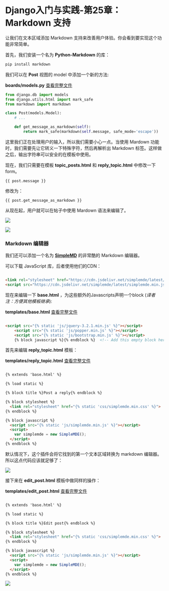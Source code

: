 # Django入门与实践-第25章：Markdown 支持

让我们在文本区域添加 Markdown 支持来改善用户体验。你会看到要实现这个功能非常简单。

首先，我们安装一个名为 **Python-Markdown** 的库：

```bash
pip install markdown
```

我们可以在 **Post** 视图的 model 中添加一个新的方法:

**boards/models.py** [查看完整文件](https://gist.github.com/vitorfs/caa24fcf2b66903617ebbb41337d3d3d#file-models-py-L46)

```python
from django.db import models
from django.utils.html import mark_safe
from markdown import markdown

class Post(models.Model):
    # ...

    def get_message_as_markdown(self):
        return mark_safe(markdown(self.message, safe_mode='escape'))
```

这里我们正在处理用户的输入，所以我们需要小心一点。当使用 Mardown 功能时，我们需要先让它转义一下特殊字符，然后再解析出 Markdown 标签。这样做之后，输出字符串可以安全的在模板中使用。

现在，我们只需要在模板 **topic_posts.html** 和 **reply_topic.html** 中修改一下 form。

```
{{ post.message }}
```

修改为：

```
{{ post.get_message_as_markdown }}
```

从现在起，用户就可以在帖子中使用 Mardown 语法来编辑了。

![](./statics/6-8.png)

![](./statics/6-9.png)

### Markdown 编辑器

我们还可以添加一个名为 **[SimpleMD](****)** 的非常酷的 Markdown 编辑器。

可以下载 JavaScript 库，后者使用他们的CDN：

```html

<link rel="stylesheet" href="https://cdn.jsdelivr.net/simplemde/latest/simplemde.min.css">
<script src="https://cdn.jsdelivr.net/simplemde/latest/simplemde.min.js"></script>
```

现在来编辑一下 **base.html** ，为这些额外的Javascripts声明一个block (*译者注：方便其他模板继承*):

**templates/base.html** [查看完整文件](https://gist.github.com/vitorfs/5a7ad8e7eae88d64f62fec82d037b168#file-base-html-L57)

```html

<script src="{% static 'js/jquery-3.2.1.min.js' %}"></script>
    <script src="{% static 'js/popper.min.js' %}"></script>
    <script src="{% static 'js/bootstrap.min.js' %}"></script>
    {% block javascript %}{% endblock %}  <!-- Add this empty block here! -->
```

首先来编辑 **reply_topic.html**	 模板：

**templates/reply_topic.html** [查看完整文件](https://gist.github.com/vitorfs/fb63bb7530690d62787c3ed8b7e15241)

```html

{% extends 'base.html' %}

{% load static %}

{% block title %}Post a reply{% endblock %}

{% block stylesheet %}
  <link rel="stylesheet" href="{% static 'css/simplemde.min.css' %}">
{% endblock %}

{% block javascript %}
  <script src="{% static 'js/simplemde.min.js' %}"></script>
  <script>
    var simplemde = new SimpleMDE();
  </script>
{% endblock %}
```

默认情况下，这个插件会将它找到的第一个文本区域转换为 markdown 编辑器。所以这点代码应该就足够了：

![](./statics/6-10.png)

接下来在 **edit_post.html** 模板中做同样的操作：

**templates/edit_post.html** [查看完整文件](https://gist.github.com/vitorfs/ee9d8c91888b0bc60013b8f037bae7bb)

```html

{% extends 'base.html' %}

{% load static %}

{% block title %}Edit post{% endblock %}

{% block stylesheet %}
  <link rel="stylesheet" href="{% static 'css/simplemde.min.css' %}">
{% endblock %}

{% block javascript %}
  <script src="{% static 'js/simplemde.min.js' %}"></script>
  <script>
    var simplemde = new SimpleMDE();
  </script>
{% endblock %}
```

![](./statics/6-11.png)